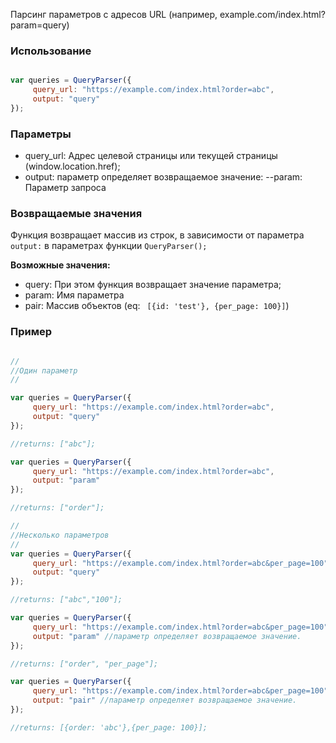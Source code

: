 Парсинг параметров с адресов URL (например, example.com/index.html?param=query)

### Использование



```js

var queries = QueryParser({
     query_url: "https://example.com/index.html?order=abc", 
     output: "query"
});

```

### Параметры 

- query_url: Адрес целевой страницы или текущей страницы (window.location.href);
- output: параметр определяет возвращаемое значение:
--param: Параметр запроса

### Возвращаемые значения

Функция возвращает массив из строк, в зависимости от параметра ```output:``` в параметрах функции ```QueryParser();```

**Возможные значения:**
- query: При этом функция возвращает значение параметра;
- param: Имя параметра
- pair: Массив объектов (eq: ``` [{id: 'test'}, {per_page: 100}]```)

### Пример


```js

// 
//Один параметр
//

var queries = QueryParser({
     query_url: "https://example.com/index.html?order=abc",
     output: "query" 
});

//returns: ["abc"];

var queries = QueryParser({
     query_url: "https://example.com/index.html?order=abc",
     output: "param"  
});

//returns: ["order"];

// 
//Несколько параметров
//
var queries = QueryParser({
     query_url: "https://example.com/index.html?order=abc&per_page=100",
     output: "query"
});

//returns: ["abc","100"];

var queries = QueryParser({
     query_url: "https://example.com/index.html?order=abc&per_page=100",
     output: "param" //параметр определяет возвращаемое значение. 
});

//returns: ["order", "per_page"];

var queries = QueryParser({
     query_url: "https://example.com/index.html?order=abc&per_page=100",
     output: "pair" //параметр определяет возвращаемое значение. 
});

//returns: [{order: 'abc'},{per_page: 100}];

```
